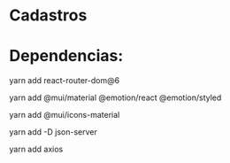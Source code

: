 # Cadastros

# Dependencias:

yarn add react-router-dom@6

yarn add @mui/material @emotion/react @emotion/styled

yarn add @mui/icons-material

yarn add -D json-server

yarn add axios

